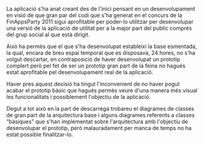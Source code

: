 La aplicació s'ha anat creant des de l'inici pensant en un desenvolupament en visió de que gran par del codi que s'ha generat en el concurs de la FinAppsParty 2011 sigui aprofitable per poder-lo utilitzar per desenvolupar una versió de la aplicació de utilitat per a la major part del public comprés del grup social al que està dirigit.

Això ha permès que el que s'ha desenvolupat estableixi la base esmentada, la qual, encara de breu espai temporal que es disposava, 24 hores, no s'ha volgut descartar, en contraposició de haver desenvolupat un prototip complert però pel fet de ser un prototip gran part de la feina no hagués estat aprofitable pel desenvolupament real de la aplicació.

Haver pres aquest decisió ha tingut l'inconvenient de no haver pogut acabar el prototip bàsic que hagués permès veure d'una manera més visual les funcionalitats i possiblement l'objectiu de la aplicació.

Degut a tot això en la part de descarrega trobareu el diagrames de classes de gran part de la arquitectura base i alguns diagrames referents a classes “bàsiques” que s'han implementat sobre l'arquitectura amb l'objectiu de desenvolupar el prototip, però malauradament per manca de temps no ha estat possible finalitzar-lo.